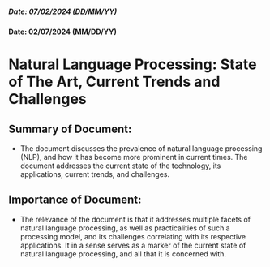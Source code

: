 ##### Date: 07/02/2024 (DD/MM/YY)
#### Date: 02/07/2024 (MM/DD/YY)

# Natural Language Processing: State of The Art, Current Trends and Challenges

## Summary of Document:
- The document discusses the prevalence of natural language processing (NLP), and how it has become more prominent in current times. The document addresses the current state of the technology, its applications, current trends, and challenges. 

## Importance of Document:
- The relevance of the document is that it addresses multiple facets of natural language processing, as well as practicalities of such a processing model, and its challenges correlating with its respective applications. It in a sense serves as a marker of the current state of natural language processing, and all that it is concerned with.
